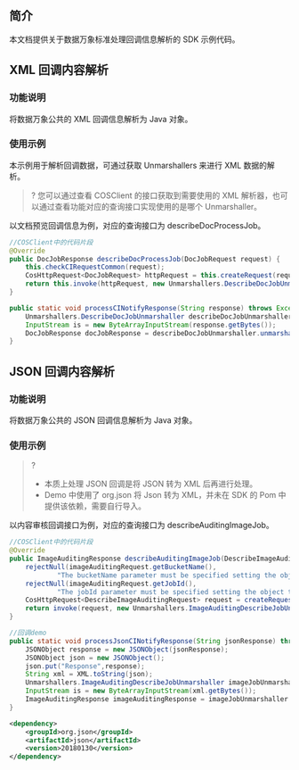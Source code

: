## 简介

本文档提供关于数据万象标准处理回调信息解析的 SDK 示例代码。

## XML 回调内容解析

### 功能说明

将数据万象公共的 XML 回调信息解析为 Java 对象。

### 使用示例

本示例用于解析回调数据，可通过获取 Unmarshallers 来进行 XML 数据的解析。
>? 您可以通过查看 COSClient 的接口获取到需要使用的 XML 解析器，也可以通过查看功能对应的查询接口实现使用的是哪个 Unmarshaller。
>

以文档预览回调信息为例，对应的查询接口为 describeDocProcessJob。
```java
//COSClient中的代码片段
@Override
public DocJobResponse describeDocProcessJob(DocJobRequest request) {
    this.checkCIRequestCommon(request);
    CosHttpRequest<DocJobRequest> httpRequest = this.createRequest(request.getBucketName(), "/doc_jobs/" + request.getJobId(), request, HttpMethodName.GET);
    return this.invoke(httpRequest, new Unmarshallers.DescribeDocJobUnmarshaller());
}
```

```java
public static void processCINotifyResponse(String response) throws Exception {
    Unmarshallers.DescribeDocJobUnmarshaller describeDocJobUnmarshaller = new Unmarshallers.DescribeDocJobUnmarshaller();
    InputStream is = new ByteArrayInputStream(response.getBytes());
    DocJobResponse docJobResponse = describeDocJobUnmarshaller.unmarshall(is);
}
```

## JSON 回调内容解析

### 功能说明

将数据万象公共的 JSON 回调信息解析为 Java 对象。

### 使用示例

>? 
> - 本质上处理 JSON 回调是将 JSON 转为 XML 后再进行处理。
> - Demo 中使用了 org.json 将 Json 转为 XML，并未在 SDK 的 Pom 中提供该依赖，需要自行导入。
> 

以内容审核回调接口为例，对应的查询接口为 describeAuditingImageJob。

```java
//COSClient中的代码片段
@Override
public ImageAuditingResponse describeAuditingImageJob(DescribeImageAuditingRequest imageAuditingRequest) {
    rejectNull(imageAuditingRequest.getBucketName(),
            "The bucketName parameter must be specified setting the object tags");
    rejectNull(imageAuditingRequest.getJobId(),
            "The jobId parameter must be specified setting the object tags");
    CosHttpRequest<DescribeImageAuditingRequest> request = createRequest(imageAuditingRequest.getBucketName(), "/image/auditing/" + imageAuditingRequest.getJobId(), imageAuditingRequest, HttpMethodName.GET);
    return invoke(request, new Unmarshallers.ImageAuditingDescribeJobUnmarshaller());
}
```

```java
//回调demo
public static void processJsonCINotifyResponse(String jsonResponse) throws Exception {
    JSONObject response = new JSONObject(jsonResponse);
    JSONObject json = new JSONObject();
    json.put("Response",response);
    String xml = XML.toString(json);
    Unmarshallers.ImageAuditingDescribeJobUnmarshaller imageJobUnmarshaller = new Unmarshallers.ImageAuditingDescribeJobUnmarshaller();
    InputStream is = new ByteArrayInputStream(xml.getBytes());
    ImageAuditingResponse imageAuditingResponse = imageJobUnmarshaller.unmarshall(is);
}
```

```xml
<dependency>
    <groupId>org.json</groupId>
    <artifactId>json</artifactId>
    <version>20180130</version>
</dependency>
```
